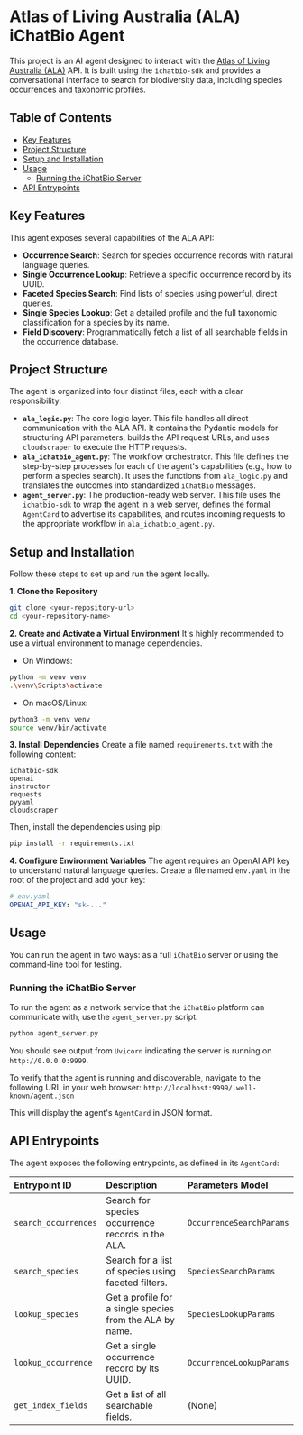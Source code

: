# Atlas of Living Australia (ALA) iChatBio Agent

This project is an AI agent designed to interact with the [Atlas of Living Australia (ALA)](https://ala.org.au/) API. It is built using the `ichatbio-sdk` and provides a conversational interface to search for biodiversity data, including species occurrences and taxonomic profiles.

## Table of Contents
- [Key Features](#key-features)
- [Project Structure](#project-structure)
- [Setup and Installation](#setup-and-installation)
- [Usage](#usage)
    - [Running the iChatBio Server](#running-the-ichatbio-server)
- [API Entrypoints](#api-entrypoints)


## Key Features

This agent exposes several capabilities of the ALA API:

- **Occurrence Search**: Search for species occurrence records with natural language queries.
- **Single Occurrence Lookup**: Retrieve a specific occurrence record by its UUID.
- **Faceted Species Search**: Find lists of species using powerful, direct queries.
- **Single Species Lookup**: Get a detailed profile and the full taxonomic classification for a species by its name.
- **Field Discovery**: Programmatically fetch a list of all searchable fields in the occurrence database.


## Project Structure

The agent is organized into four distinct files, each with a clear responsibility:

- **`ala_logic.py`**: The core logic layer. This file handles all direct communication with the ALA API. It contains the Pydantic models for structuring API parameters, builds the API request URLs, and uses `cloudscraper` to execute the HTTP requests.
- **`ala_ichatbio_agent.py`**: The workflow orchestrator. This file defines the step-by-step processes for each of the agent's capabilities (e.g., how to perform a species search). It uses the functions from `ala_logic.py` and translates the outcomes into standardized `iChatBio` messages.
- **`agent_server.py`**: The production-ready web server. This file uses the `ichatbio-sdk` to wrap the agent in a web server, defines the formal `AgentCard` to advertise its capabilities, and routes incoming requests to the appropriate workflow in `ala_ichatbio_agent.py`.


## Setup and Installation

Follow these steps to set up and run the agent locally.

**1. Clone the Repository**

```bash
git clone <your-repository-url>
cd <your-repository-name>
```

**2. Create and Activate a Virtual Environment**
It's highly recommended to use a virtual environment to manage dependencies.

- On Windows:

```bash
python -m venv venv
.\venv\Scripts\activate
```

- On macOS/Linux:

```bash
python3 -m venv venv
source venv/bin/activate
```


**3. Install Dependencies**
Create a file named `requirements.txt` with the following content:

```
ichatbio-sdk
openai
instructor
requests
pyyaml
cloudscraper
```

Then, install the dependencies using pip:

```bash
pip install -r requirements.txt
```

**4. Configure Environment Variables**
The agent requires an OpenAI API key to understand natural language queries. Create a file named `env.yaml` in the root of the project and add your key:

```yaml
# env.yaml
OPENAI_API_KEY: "sk-..."
```

## Usage

You can run the agent in two ways: as a full `iChatBio` server or using the command-line tool for testing.

### Running the iChatBio Server

To run the agent as a network service that the `iChatBio` platform can communicate with, use the `agent_server.py` script.

```bash
python agent_server.py
```

You should see output from `Uvicorn` indicating the server is running on `http://0.0.0.0:9999`.

To verify that the agent is running and discoverable, navigate to the following URL in your web browser:
`http://localhost:9999/.well-known/agent.json`

This will display the agent's `AgentCard` in JSON format.


## API Entrypoints

The agent exposes the following entrypoints, as defined in its `AgentCard`:


| Entrypoint ID | Description | Parameters Model |
| :-- | :-- | :-- |
| `search_occurrences` | Search for species occurrence records in the ALA. | `OccurrenceSearchParams` |
| `search_species` | Search for a list of species using faceted filters. | `SpeciesSearchParams` |
| `lookup_species` | Get a profile for a single species from the ALA by name. | `SpeciesLookupParams` |
| `lookup_occurrence` | Get a single occurrence record by its UUID. | `OccurrenceLookupParams` |
| `get_index_fields` | Get a list of all searchable fields. | (None) |
